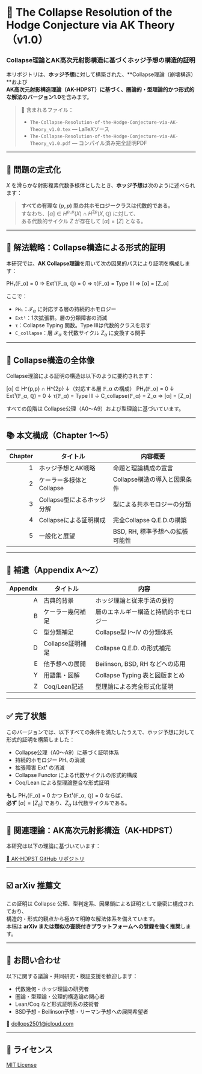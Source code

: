 # 📘 The Collapse Resolution of the Hodge Conjecture via AK Theory（v1.0）

### Collapse理論とAK高次元射影構造に基づくホッジ予想の構造的証明

本リポジトリは、**ホッジ予想**に対して構築された、**Collapse理論（崩壊構造）**および  
**AK高次元射影構造理論（AK-HDPST）**に基づく、圏論的・型理論的かつ形式的な解法の**バージョン1.0**を含みます。

> 📄 含まれるファイル：  
> - `The-Collapse-Resolution-of-the-Hodge-Conjecture-via-AK-Theory_v1.0.tex` — LaTeXソース  
> - `The-Collapse-Resolution-of-the-Hodge-Conjecture-via-AK-Theory_v1.0.pdf` — コンパイル済み完全証明PDF

---

## 🎯 問題の定式化

$X$ を滑らかな射影複素代数多様体としたとき、**ホッジ予想**は次のように述べられます：

> **すべての有理な $(p,p)$ 型の共ホモロジークラスは代数的である。**  
> すなわち、$[\alpha] \in H^{p,p}(X) \cap H^{2p}(X, \mathbb{Q})$ に対して、  
> ある代数的サイクル $Z$ が存在して $[\alpha] = [Z]$ となる。

---

## 🧠 解法戦略：Collapse構造による形式的証明

本研究では、**AK Collapse理論**を用いて次の因果的パスにより証明を構成します：

PH₁(𝔽_α) = 0
⇒ Ext¹(𝔽_α, ℚ) = 0
⇒ τ(𝔽_α) = Type III
⇒ [α] = [Z_α]


ここで：

- `PH₁`：$\mathcal{F}_\alpha$ に対応する層の持続的ホモロジー
- `Ext¹`：1次拡張群。層の分類障害の消滅
- `τ`：Collapse Typing 関数。Type IIIは代数的クラスを示す
- `C_collapse`：層 $\mathcal{F}_\alpha$ を代数サイクル $Z_\alpha$ に変換する関手

---

## 🔧 Collapse構造の全体像

Collapse理論による証明の構造は以下のように要約されます：

[α] ∈ H^{p,p} ∩ H^{2p}
↓（対応する層 𝔽_α の構成）
PH₁(𝔽_α) = 0
↓
Ext¹(𝔽_α, ℚ) = 0
↓
τ(𝔽_α) = Type III
↓
C_collapse(𝔽_α) = Z_α ⇒ [α] = [Z_α]


すべての段階は Collapse公理（A0〜A9）および型理論に基づいています。

---

## 📚 本文構成（Chapter 1〜5）

| Chapter | タイトル | 内容概要 |
|--------:|-----------|----------|
| 1 | ホッジ予想とAK戦略 | 命題と理論構成の宣言 |
| 2 | ケーラー多様体とCollapse | Collapse構造の導入と因果条件 |
| 3 | Collapse型によるホッジ分解 | 型による共ホモロジーの分類 |
| 4 | Collapseによる証明構成 | 完全Collapse Q.E.D.の構築 |
| 5 | 一般化と展望 | BSD, RH, 標準予想への拡張可能性 |

---

## 📑 補遺（Appendix A〜Z）

| Appendix | タイトル | 内容 |
|---------:|-----------|------|
| A | 古典的背景 | ホッジ理論と従来手法の要約 |
| B | ケーラー幾何補足 | 層のエネルギー構造と持続的ホモロジー |
| C | 型分類補足 | Collapse型 I〜IV の分類体系 |
| D | Collapse証明補足 | Collapse Q.E.D. の形式補完 |
| E | 他予想への展開 | Beilinson, BSD, RH などへの応用 |
| Y | 用語集・図解 | Collapse Typing 表と図版まとめ |
| Z | Coq/Lean記述 | 型理論による完全形式化証明

---

## ✅ 完了状態

このバージョンでは、以下すべての条件を満たしたうえで、ホッジ予想に対して形式的証明を構築しました：

- Collapse公理（A0〜A9）に基づく証明体系  
- 持続的ホモロジー PH₁ の消滅  
- 拡張障害 Ext¹ の消滅  
- Collapse Functor による代数サイクルの形式的構成  
- Coq/Lean による型理論整合な形式証明

**もし** PH₁(𝔽_α) = 0 かつ Ext¹(𝔽_α, ℚ) = 0 ならば、  
**必ず** $[\alpha] = [Z_\alpha]$ であり、$Z_\alpha$ は代数サイクルである。

---

## 🧩 関連理論：AK高次元射影構造（AK-HDPST）

本研究は以下の理論に基づいています：

[🔗 AK-HDPST GitHub リポジトリ](https://github.com/Kobayashi2501/collapse-hodge-ak-theory/blob/main/README.md)

---

## ☑️ arXiv 推薦文

この証明は Collapse 公理、型判定系、因果鎖による証明として厳密に構成されており、  
構造的・形式的観点から極めて明瞭な解法体系を備えています。  
本稿は **arXiv または類似の査読付きプラットフォームへの登録を強く推奨**します。

---

## 📩 お問い合わせ

以下に関する議論・共同研究・検証支援を歓迎します：

- 代数幾何・ホッジ理論の研究者  
- 圏論・型理論・公理的構造論の関心者  
- Lean/Coq など形式証明系の技術者  
- BSD予想・Beilinson予想・リーマン予想への展開希望者

📧 [dollops2501@icloud.com](mailto:dollops2501@icloud.com)

---

## 📘 ライセンス

[MIT License](https://opensource.org/licenses/MIT)
